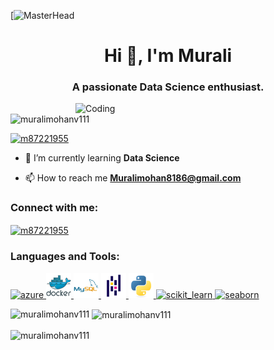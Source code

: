 [![MasterHead](https://img.freepik.com/free-vector/combination-circuit-head-shape-artificial-intelligence-moral-electronic-world-illustration_456031-123.jpg?w=1060&t=st=1664989365~exp=1664989965~hmac=8e31de97d6ba46dcad5d0249ae48c750f4a8da7fb721457be05d913dda081452)
<h1 align="center">Hi 👋, I'm Murali</h1>
<h3 align="center">A passionate Data Science enthusiast.</h3>
<img align="right" alt="Coding" width="400" src="https://cdn.dribbble.com/users/1162077/screenshots/3848914/programmer.gif">

<p align="left"> <img src="https://komarev.com/ghpvc/?username=muralimohanv111&label=Profile%20views&color=0e75b6&style=flat" alt="muralimohanv111" /> </p>

<p align="left"> <a href="https://twitter.com/m87221955" target="blank"><img src="https://img.shields.io/twitter/follow/m87221955?logo=twitter&style=for-the-badge" alt="m87221955" /></a> </p>

- 🌱 I’m currently learning **Data Science**

- 📫 How to reach me **Muralimohan8186@gmail.com**

<h3 align="left">Connect with me:</h3>
<p align="left">
<a href="https://twitter.com/m87221955" target="blank"><img align="center" src="https://raw.githubusercontent.com/rahuldkjain/github-profile-readme-generator/master/src/images/icons/Social/twitter.svg" alt="m87221955" height="30" width="40" /></a>
</p>

<h3 align="left">Languages and Tools:</h3>
<p align="left"> <a href="https://azure.microsoft.com/en-in/" target="_blank" rel="noreferrer"> <img src="https://www.vectorlogo.zone/logos/microsoft_azure/microsoft_azure-icon.svg" alt="azure" width="40" height="40"/> </a> <a href="https://www.docker.com/" target="_blank" rel="noreferrer"> <img src="https://raw.githubusercontent.com/devicons/devicon/master/icons/docker/docker-original-wordmark.svg" alt="docker" width="40" height="40"/> </a> <a href="https://www.mysql.com/" target="_blank" rel="noreferrer"> <img src="https://raw.githubusercontent.com/devicons/devicon/master/icons/mysql/mysql-original-wordmark.svg" alt="mysql" width="40" height="40"/> </a> <a href="https://pandas.pydata.org/" target="_blank" rel="noreferrer"> <img src="https://raw.githubusercontent.com/devicons/devicon/2ae2a900d2f041da66e950e4d48052658d850630/icons/pandas/pandas-original.svg" alt="pandas" width="40" height="40"/> </a> <a href="https://www.python.org" target="_blank" rel="noreferrer"> <img src="https://raw.githubusercontent.com/devicons/devicon/master/icons/python/python-original.svg" alt="python" width="40" height="40"/> </a> <a href="https://scikit-learn.org/" target="_blank" rel="noreferrer"> <img src="https://upload.wikimedia.org/wikipedia/commons/0/05/Scikit_learn_logo_small.svg" alt="scikit_learn" width="40" height="40"/> </a> <a href="https://seaborn.pydata.org/" target="_blank" rel="noreferrer"> <img src="https://seaborn.pydata.org/_images/logo-mark-lightbg.svg" alt="seaborn" width="40" height="40"/> </a> </p>

<p><img align="left" src="https://github-readme-stats.vercel.app/api/top-langs?username=muralimohanv111&show_icons=true&locale=en&layout=compact" alt="muralimohanv111" /></p>

<p>&nbsp;<img align="center" src="https://github-readme-stats.vercel.app/api?username=muralimohanv111&show_icons=true&locale=en" alt="muralimohanv111" /></p>

<p><img align="center" src="https://github-readme-streak-stats.herokuapp.com/?user=muralimohanv111&" alt="muralimohanv111" /></p>
